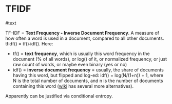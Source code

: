 # TFIDF
#text

TF-IDF = **Text Frequency - Inverse Document Frequency**. A measure of how often a word is used in a document, compared to all other documents. tfidf() = tf()∙idf(). Here:

* tf() = **text frequency**, which is usually this word frequency in the document (% of all words), or log() of it, or normalized frequency, or just raw count of words, or maybe even binary (yes or no)
* idf() = **inverse document frequency** = usually, the share of documents having this word, but flipped and log-ed: idf() = log(N/(1+n)) + 1, where N is the total number of documents, and n is the number of documents containing this word ([wiki](https://en.wikipedia.org/wiki/Tf%E2%80%93idf) has several more alternatives).

Apparently can be justified via conditional entropy. 
